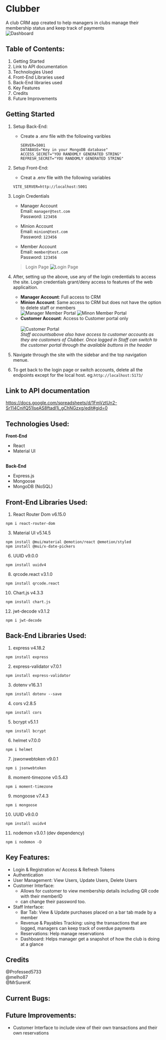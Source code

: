 # Clubber
A club CRM app created to help managers in clubs manage their membership status and keep track of payments <br/>
![Dashboard](front-end/Clubber-CRM/screenshots/Dashboard.png)

## Table of Contents:
1. Getting Started
2. Link to API documentation
3. Technologies Used
4. Front-End Libraries used
5. Back-End libraries used
6. Key Features
7. Credits 
8. Future Improvements 


## Getting Started 
1. Setup Back-End:
   - Create a .env file with the following varibles
     ```
     SERVER=5001
     DATABASE="Key in your MongoDB database"
     ACCESS_SECRET="YOU RANDOMLY GENERATED STRING"
     REFRESH_SECRET="YOU RANDOMLY GENERATED STRING"
     ```
2. Setup Front-End:
   - Creat a .env file with the following variables
   ```
   VITE_SERVER=http://localhost:5001
   ```

3. Login Credentials 
   - Manager Account <br/>
     Email: ```manager@test.com``` <br/>
     Password: ```123456``` <br/>
     
   - Minion Account <br/>
     Email: ```minion@test.com``` <br/>
     Password: ```123456``` <br/>
   - Member Account <br/>
     Email: ```member@test.com``` <br/>
     Password: ```123456```

   >Login Page
   ![Login Page](front-end/Clubber-CRM/screenshots/LoginPage.png)
   

  
4. After, setting up the above, use any of the login credentials to access the site. Login credentials grant/deny access to features of the web applicaition.
   - **Manager Account**: Full access to CRM
   - **Minion Account**: Same access to CRM but does not have the option to delete staff or members <br/>
     ![Manager Member Portal](front-end/Clubber-CRM/screenshots/ManagerMember.png)
     ![Minon Member Portal](front-end/Clubber-CRM/screenshots/MinionMember.png)
   - **Customer Account**: Access to Customer portal only <br/><br/>
     ![Customer Portal](front-end/Clubber-CRM/screenshots/CustomerPortal.png) <br/>
    *Staff accountsabove also have access to customer accounts as they are customers of Clubber. Once logged in Staff can switch to the customer portal through the available buttons in the header*

5. Navigate through the site with the sidebar and the top navigation menue.
6. To get back to the login page or switch accounts, delete all the endpoints except for the local host. eg.```http://localhost:5173/```

## Link to API documentation
https://docs.google.com/spreadsheets/d/1FmVztUn2-Sr114CnifQ51lseAS8ftadl1j_gChNGzxg/edit#gid=0

## Technologies Used:
**Front-End**
- React
- Material UI <br/><br/>

**Back-End**
- Express.js
- Mongoose
- MongoDB (NoSQL)

## Front-End Libraries Used: 
1. React Router Dom v6.15.0
```
npm i react-router-dom
```
3. Material UI v5.14.5
```
npm install @mui/material @emotion/react @emotion/styled
npm install @mui/x-date-pickers
```
6. UUID v9.0.0
```
npm install uuidv4
```
8. qrcode.react v3.1.0
```
npm install qrcode.react
```
10. Chart.js v4.3.3
```
npm install chart.js
```
12. jwt-decode v3.1.2
```
npm i jwt-decode
```


## Back-End Libraries Used: 
1. express v4.18.2
```
npm install express
```
2. express-validator v7.0.1
```
npm install express-validator
```
3. dotenv v16.3.1
```
npm install dotenv --save
```
4. cors v2.8.5
```
npm install cors
```
5. bcrypt v5.1.1
```
npm install bcrypt
```
6. helmet v7.0.0
```
npm i helmet
```
7. jswonwebtoken v9.0.1
```
npm i jsonwebtoken
```
8. moment-timezone v0.5.43
```
npm i moment-timezone
```
9. mongoose v7.4.3
```
npm i mongoose
```
10. UUID v9.0.0
```
npm install uuidv4
```
11. nodemon v3.0.1 (dev dependency)
```
npm i nodemon -D
```

## Key Features:
- Login & Registration w/ Access & Refresh Tokens
- Authentication
- User Management: View Users, Update Users, Delete Users
- Customer Interface:
  - Allows for customer to view membership details including QR code with their memberID
  - can change their password too.
- Staff Interface:
  - Bar Tab: View & Update purchases placed on a bar tab made by a member
  - Revenue & Payables Tracking: using the transactions that are logged, managers can keep track of overdue payments
  - Reservations: Help manage reservations
  - Dashboard: Helps manager get a snapshot of how the club is doing at a glance

## Credits 
@Professed5733 <br/>
@melho87 <br/> 
@MrSurenK <br/>

## Current Bugs:


## Future Improvements:
- Customer Interface to include view of their own transactions and their own reservations
